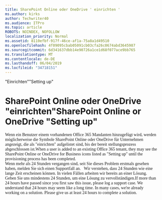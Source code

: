 ```yaml
---
title: SharePoint Online oder OneDrive ' einrichten '
ms.author: kirks
author: Techwriter40
ms.audience: ITPro
ms.topic: article
ROBOTS: NOINDEX, NOFOLLOW
localization_priority: Normal
ms.assetid: 8110efbf-917f-46ce-af1a-75a8a1d49510
ms.openlocfilehash: 4f09095cbab05091cb03cfa26c0674abd3645987
ms.sourcegitcommit: 6d341637dbb14e90726a1ce1d68f077ace9bb765
ms.translationtype: MT
ms.contentlocale: de-DE
ms.lasthandoff: 06/04/2019
ms.locfileid: "34718151"
---
```

<span data-ttu-id="8bf05-102">"Einrichten"</span><span class="sxs-lookup"><span data-stu-id="8bf05-102">"Setting up"</span></span>

# <a name="sharepoint-online-or-onedrive-setting-up"></a><span data-ttu-id="8bf05-103">SharePoint Online oder OneDrive "einrichten"</span><span class="sxs-lookup"><span data-stu-id="8bf05-103">SharePoint Online or OneDrive "Setting up"</span></span>

<p style="margin: 0px;"><span data-ttu-id="8bf05-104"><span style="font-family: Calibri;">Wenn ein Benutzer einem vorhandenen Office 365 Mandanten hinzugefügt wird, werden möglicherweise die Symbole SharePoint Online oder OneDrive für Unternehmen angezeigt, die als "einrichten" aufgelistet sind, bis der bereit stellungsprozess abgeschlossen ist.</span></span><span class="sxs-lookup"><span data-stu-id="8bf05-104"><span style="font-family: Calibri;">When a user is added to an existing Office 365 tenant, they may see the SharePoint Online or OneDrive for Business icons listed as "Setting up" until the provisioning process has been completed.</span></span></span></p>  <p style="margin: 0px;"><span data-ttu-id="8bf05-105"><span style="font-family: Calibri;">Wenn mehr als 24 Stunden vergangen sind, seit Sie dieses Problem erstmals gesehen haben, melden Sie sich einen Supportfall an. &nbsp; </span> <span style="font-family: Calibri;">Wir verstehen, dass 24 Stunden wie eine lange Zeit erscheinen können. In vielen Fällen arbeiten wir bereits an einer Lösung. Geben Sie uns mindestens 24 Stunden, um eine Lösung zu vervollständigen.</span></span><span class="sxs-lookup"><span data-stu-id="8bf05-105"><span style="font-family: Calibri;">If more than 24 hours have passed since you first saw this issue, please log a support case.&nbsp;</span><span style="font-family: Calibri;">We understand that 24 hours may seem like a long time. In many cases, we're already working on a solution. Please give us at least 24 hours to complete a solution.</span></span></span></p>

